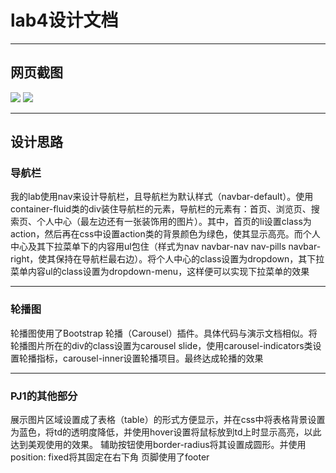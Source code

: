 lab4设计文档
==========

-------------------

## 网页截图
![](https://github.com/1075604892/SOFT130002_lab/tree/master/lab4/images/pciture/picture1.png)
![](https://github.com/1075604892/SOFT130002_lab/tree/master/lab4/images/pciture/pciture2.png)

-------------------

## 设计思路
### 导航栏
我的lab使用nav来设计导航栏，且导航栏为默认样式（navbar-default）。使用container-fluid类的div装住导航栏的元素，导航栏的元素有：首页、浏览页、搜索页、个人中心（最左边还有一张装饰用的图片）。其中，首页的li设置class为action，然后再在css中设置action类的背景颜色为绿色，使其显示高亮。而个人中心及其下拉菜单下的内容用ul包住（样式为nav navbar-nav nav-pills navbar-right，使其保持在导航栏最右边）。将个人中心的class设置为dropdown，其下拉菜单内容ul的class设置为dropdown-menu，这样便可以实现下拉菜单的效果

-------------------

### 轮播图
轮播图使用了Bootstrap 轮播（Carousel）插件。具体代码与演示文档相似。将轮播图片所在的div的class设置为carousel slide，使用carousel-indicators类设置轮播指标，carousel-inner设置轮播项目。最终达成轮播的效果

-------------------

### PJ1的其他部分
展示图片区域设置成了表格（table）的形式方便显示，并在css中将表格背景设置为蓝色，将td的透明度降低，并使用hover设置将鼠标放到td上时显示高亮，以此达到美观使用的效果。
辅助按钮使用border-radius将其设置成圆形。并使用position: fixed将其固定在右下角
页脚使用了footer

